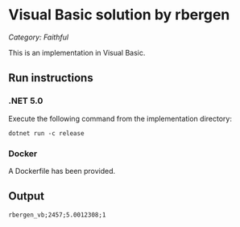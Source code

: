 # Visual Basic solution by rbergen

*Category: Faithful*

This is an implementation in Visual Basic.

## Run instructions

### .NET 5.0
Execute the following command from the implementation directory:
```
dotnet run -c release
```

### Docker
A Dockerfile has been provided.

## Output
```
rbergen_vb;2457;5.0012308;1
```